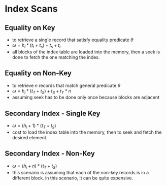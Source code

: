 # Index Scans
## Equality on Key
* to retrieve a single record that satisfy equality predicate $\theta$
* $\omega = h_i * (t_t + t_s) + t_s + t_t$ 
* all blocks of the index table are loaded into the memory, then a seek is done to fetch the one matching the index.

## Equality on Non-Key
* to retrieve $n$ records that match general predicate $\theta$ 
* $\omega = h_i * (t_T + t_S) + t_S + t_T * n$ 
* assuming seek has to be done only once because blocks are adjacent

## Secondary Index - Single Key
* $\omega = (h_i+1)*(t_T+t_S)$ 
* cost to load the index table into the memory, then to seek and fetch the desired element.

## Secondary Index - Non-Key
* $\omega = (h_i + n)*(t_T + t_S)$
* this scenario is assuming that each of the non-key records is in a different block. in this scenario, it can be quite expensive.